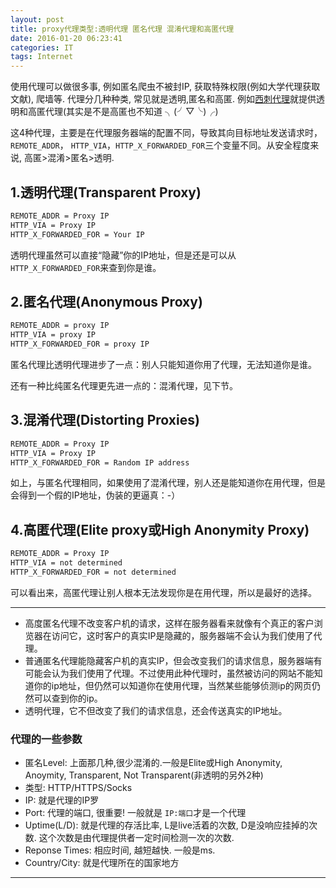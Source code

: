 ```yaml
---
layout: post
title: proxy代理类型:透明代理 匿名代理 混淆代理和高匿代理
date: 2016-01-20 06:23:41
categories: IT
tags: Internet
---
```


使用代理可以做很多事, 例如匿名爬虫不被封IP, 获取特殊权限(例如大学代理获取文献), 爬墙等. 代理分几种种类, 常见就是透明,匿名和高匿. 例如[西刺代理](http://www.xicidaili.com/)就提供透明和高匿代理(其实是不是高匿也不知道 ╮(╯▽╰)╭)

这4种代理，主要是在代理服务器端的配置不同，导致其向目标地址发送请求时，`REMOTE_ADDR`， `HTTP_VIA`，`HTTP_X_FORWARDED_FOR`三个变量不同。从安全程度来说, 高匿>混淆>匿名>透明.

## 1.透明代理(Transparent Proxy)

~~~bash
REMOTE_ADDR = Proxy IP
HTTP_VIA = Proxy IP
HTTP_X_FORWARDED_FOR = Your IP
~~~

透明代理虽然可以直接“隐藏”你的IP地址，但是还是可以从`HTTP_X_FORWARDED_FOR`来查到你是谁。

## 2.匿名代理(Anonymous Proxy)

~~~bash
REMOTE_ADDR = proxy IP
HTTP_VIA = proxy IP
HTTP_X_FORWARDED_FOR = proxy IP
~~~

匿名代理比透明代理进步了一点：别人只能知道你用了代理，无法知道你是谁。

还有一种比纯匿名代理更先进一点的：混淆代理，见下节。

## 3.混淆代理(Distorting Proxies)

~~~bash
REMOTE_ADDR = Proxy IP
HTTP_VIA = Proxy IP
HTTP_X_FORWARDED_FOR = Random IP address
~~~

如上，与匿名代理相同，如果使用了混淆代理，别人还是能知道你在用代理，但是会得到一个假的IP地址，伪装的更逼真：-）

## 4.高匿代理(Elite proxy或High Anonymity Proxy)

~~~bash
REMOTE_ADDR = Proxy IP
HTTP_VIA = not determined
HTTP_X_FORWARDED_FOR = not determined
~~~

可以看出来，高匿代理让别人根本无法发现你是在用代理，所以是最好的选择。

----

- 高度匿名代理不改变客户机的请求，这样在服务器看来就像有个真正的客户浏览器在访问它，这时客户的真实IP是隐藏的，服务器端不会认为我们使用了代理。
- 普通匿名代理能隐藏客户机的真实IP，但会改变我们的请求信息，服务器端有可能会认为我们使用了代理。不过使用此种代理时，虽然被访问的网站不能知道你的ip地址，但仍然可以知道你在使用代理，当然某些能够侦测ip的网页仍然可以查到你的ip。
- 透明代理，它不但改变了我们的请求信息，还会传送真实的IP地址。

### 代理的一些参数

- 匿名Level: 上面那几种,很少混淆的.一般是Elite或High Anonymity, Anoymity, Transparent, Not Transparent(非透明的另外2种)
- 类型: HTTP/HTTPS/Socks
- IP: 就是代理的IP罗
- Port: 代理的端口, 很重要! 一般就是 `IP:端口`才是一个代理
- Uptime(L/D): 就是代理的存活比率, L是live活着的次数, D是没响应挂掉的次数. 这个次数是由代理提供者一定时间检测一次的次数.
- Reponse Times: 相应时间, 越短越快. 一般是ms.
- Country/City: 就是代理所在的国家地方

------
